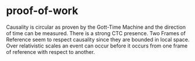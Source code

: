 # proof-of-work
Causality is circular as proven by the Gott-Time Machine and the direction of time can be measured. There is a strong CTC presence. Two Frames of Reference seem to respect causality since they are bounded in local space. Over relativistic scales an event can occur before it occurs from one frame of reference with respect to another.
